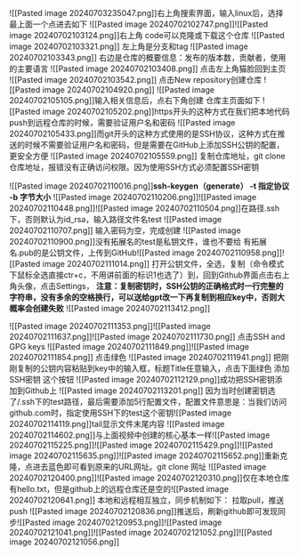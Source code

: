 ![[Pasted image 20240703235047.png]]右上角搜索界面，输入linux后，选择最上面一个点进去如下
![[Pasted image 20240702102747.png]]![[Pasted image 20240702103124.png]]右上角 code可以克隆或下载这个仓库
![[Pasted image 20240702103321.png]]
左上角是分支和tag
![[Pasted image 20240702103343.png]]
右边是仓库的概要信息：发布的版本数，贡献者，使用的主要语言
![[Pasted image 20240702103408.png]]
点击左上角猫脸回到主页
![[Pasted image 20240702103542.png]]
点击New repository创建仓库
![[Pasted image 20240702104920.png]]
![[Pasted image 20240702105105.png]]输入相关信息后，点右下角创建
仓库主页面如下
![[Pasted image 20240702105202.png]]https开头的这种方式在我们把本地代码push到远程仓库的时候，需要验证用户名和密码
![[Pasted image 20240702105433.png]]而git开头的这种方式使用的是SSH协议，这种方式在推送的时候不需要验证用户名和密码，但是需要在GitHub上添加SSH公钥的配置，更安全方便
![[Pasted image 20240702105559.png]]
复制仓库地址，git clone 仓库地址，报错没有正确访问权限。因为使用SSH方式必须配置SSH密钥

![[Pasted image 20240702110016.png]]**ssh-keygen（generate） -t 指定协议 -b 字节大小**
![[Pasted image 20240702110206.png]]![[Pasted image 20240702110448.png]]![[Pasted image 20240702110504.png]]在路径.ssh下，否则默认为id_rsa，输入路径文件名test
![[Pasted image 20240702110707.png]]
输入密码为空，完成创建
![[Pasted image 20240702110900.png]]没有拓展名的test是私钥文件，谁也不要给
有拓展名.pub的是公钥文件，上传到GitHub![[Pasted image 20240702110958.png]]![[Pasted image 20240702111014.png]]
打开公钥文件，全选，复制（命令模式下鼠标全选直接ctr+c，不用讲前面的标识1也选了）到，回到Github界面点击右上角头像，点击Settings，
**注意：复制密钥时，SSH公钥的正确格式时一行完整的字符串，没有多余的空格换行，可以送给gpt改一下再复制到相应key中，否则大概率会创建失败**
![[Pasted image 20240702113412.png]]

![[Pasted image 20240702111353.png]]![[Pasted image 20240702111637.png]]![[Pasted image 20240702111730.png]]
点击SSH and GPG keys
![[Pasted image 20240702111849.png]]![[Pasted image 20240702111854.png]]
点击绿色
![[Pasted image 20240702111941.png]]
把刚刚复制的公钥内容粘贴到key中的输入框，标题Title任意输入，点击下面绿色  添加SSH密钥 这个按钮
![[Pasted image 20240702112129.png]]成功把SSH密钥添加到Github上
 ![[Pasted image 20240702113201.png]]
 因为当时创建密钥选了/.ssh下的test路径，最后需要添加5行配置文件，配置文件意思是：当我们访问github.com时，指定使用SSH下的test这个密钥![[Pasted image 20240702114119.png]]tail显示文件末尾内容
![[Pasted image 20240702114602.png]]与上面视频中创建的核心基本一样![[Pasted image 20240702115225.png]]![[Pasted image 20240702115429.png]]![[Pasted image 20240702115635.png]]![[Pasted image 20240702115652.png]]重新克隆，点进去蓝色即可看到原来的URL网址。git clone 网址
![[Pasted image 20240702120400.png]]![[Pasted image 20240702120310.png]]仅在本地仓库有hello.txt，但是github上的远程仓库还是空的![[Pasted image 20240702120641.png]]
本地和远程相互独立，同步机制如下：
拉取pull，推送push
 ![[Pasted image 20240702120836.png]]推送后，刷新github即可发现同步![[Pasted image 20240702120953.png]]![[Pasted image 20240702121041.png]]![[Pasted image 20240702121052.png]]![[Pasted image 20240702121056.png]]
 